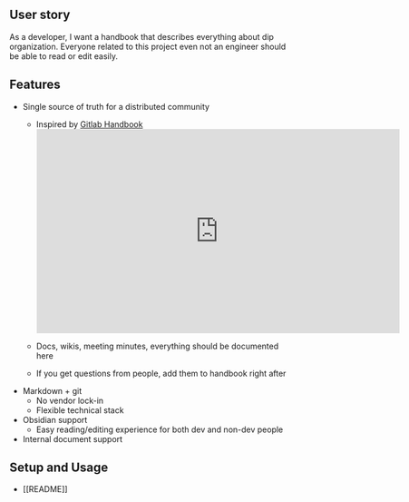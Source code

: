 ## User story
As a developer, I want a handbook that describes everything about dip organization. Everyone related to this project even not an engineer should be able to read or edit easily.

## Features
- Single source of truth for a distributed community
  - Inspired by [Gitlab Handbook](https://about.gitlab.com/handbook/)
	  <span>
		  <iframe id="ytplayer" type="text/html" width="640" height="360"
	  src="https://www.youtube.com/embed/3HHyjAV3hYE?origin=http://example.com"
	  frameborder="0"></iframe>
	  </span>
	  
  - Docs, wikis, meeting minutes, everything should be documented here
  - If you get questions from people, add them to handbook right after
- Markdown + git
  - No vendor lock-in
  - Flexible technical stack
- Obsidian support
  - Easy reading/editing experience for both dev and non-dev people
- Internal document support

## Setup and Usage
  -  [[README]]
